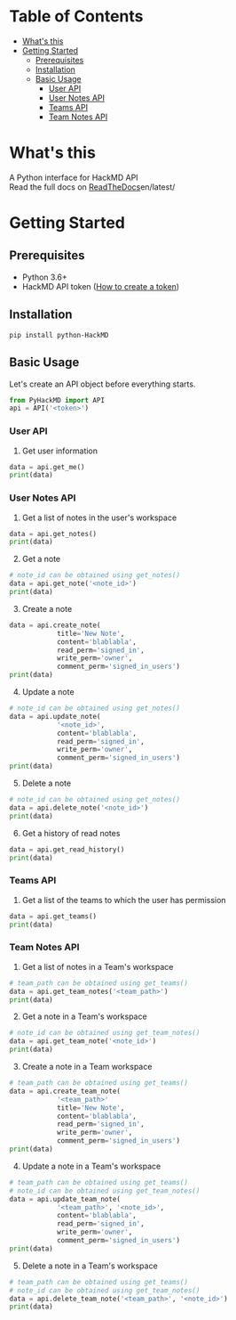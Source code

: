 # Table of Contents
- [What's this](#whats-this)
- [Getting Started](#getting-started)
    - [Prerequisites](#prerequisites)
    - [Installation](#installation)
    - [Basic Usage](#bacis-usage)
        - [User API](#user-api)
        - [User Notes API](#user-notes-api)
        - [Teams API](#teams-api)
        - [Team Notes API](#team-notes-api)

# What's this

A Python interface for HackMD API  
Read the full docs on [ReadTheDocs](https://python-hackmd.readthedocs.io/)en/latest/

# Getting Started

## Prerequisites

- Python 3.6+
- HackMD API token ([How to create a token](https://hackmd.io/@hackmd-api/how-to-issue-an-api-token))

## Installation

```shell
pip install python-HackMD
```

## Basic Usage

Let's create an API object before everything starts.

```python
from PyHackMD import API
api = API('<token>')
```

### User API

1. Get user information
```python
data = api.get_me()
print(data)
```

### User Notes API

1. Get a list of notes in the user's workspace
```python
data = api.get_notes()
print(data)
```

2. Get a note
```python
# note_id can be obtained using get_notes()
data = api.get_note('<note_id>')
print(data)
```

3. Create a note
```python
data = api.create_note(
            title='New Note',
            content='blablabla',
            read_perm='signed_in',
            write_perm='owner',
            comment_perm='signed_in_users')
print(data)
```

4. Update a note
```python
# note_id can be obtained using get_notes()
data = api.update_note(
            '<note_id>',
            content='blablabla',
            read_perm='signed_in',
            write_perm='owner',
            comment_perm='signed_in_users')
print(data)
```

5. Delete a note
```python
# note_id can be obtained using get_notes()
data = api.delete_note('<note_id>')
print(data)
```

6. Get a history of read notes
```python
data = api.get_read_history()
print(data)
```

### Teams API

1. Get a list of the teams to which the user has permission
```python
data = api.get_teams()
print(data)
```

### Team Notes API

1. Get a list of notes in a Team's workspace
```python
# team_path can be obtained using get_teams()
data = api.get_team_notes('<team_path>')
print(data)
```

2. Get a note in a Team's workspace
```python
# note_id can be obtained using get_team_notes()
data = api.get_team_note('<note_id>')
print(data)
```

3. Create a note in a Team workspace
```python
# team_path can be obtained using get_teams()
data = api.create_team_note(
            '<team_path>'
            title='New Note',
            content='blablabla',
            read_perm='signed_in',
            write_perm='owner',
            comment_perm='signed_in_users')
print(data)
```

4. Update a note in a Team's workspace
```python
# team_path can be obtained using get_teams()
# note_id can be obtained using get_team_notes()
data = api.update_team_note(
            '<team_path>', '<note_id>',
            content='blablabla',
            read_perm='signed_in',
            write_perm='owner',
            comment_perm='signed_in_users')
print(data)
```

5. Delete a note in a Team's workspace
```python
# team_path can be obtained using get_teams()
# note_id can be obtained using get_team_notes()
data = api.delete_team_note('<team_path>', '<note_id>')
print(data)
```
